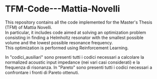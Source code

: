 # TFM-Code---Mattia-Novelli
This repository contains all the code implemented for the Master's Thesis (TFM) of Mattia Novelli.  
In particular, it includes code aimed at solving an optimization problem consisting in finding a Helmholtz resonator with the smallest possible volume and the lowest possible resonance frequency.  
This optimization is performed using Reinforcement Learning.

In "codici_ausiliari" sono presenti tutti i codici necessari a calcolare la normalized acoustic input impedance (nei vari casi considerati) e la frequenza di risonanza.
In "Pareto" sono presenti tutti i codici necessari a confrontare i fronti di Pareto ottenuti.

 
